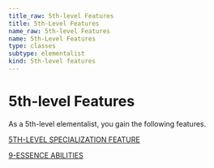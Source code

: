 ```yaml
---
title_raw: 5th-level Features
title: 5th-Level Features
name_raw: 5th-level Features
name: 5th-Level Features
type: classes
subtype: elementalist
kind: 5th-level features
---
```


# 5th-level Features

As a 5th-level elementalist, you gain the following features.

[5TH-LEVEL SPECIALIZATION FEATURE](./5th-Level%20Specialization%20Feature/5th-Level%20Specialization%20Feature.md)

[9-ESSENCE ABILITIES](./9-Essence%20Abilities/9-Essence%20Abilities.md)
